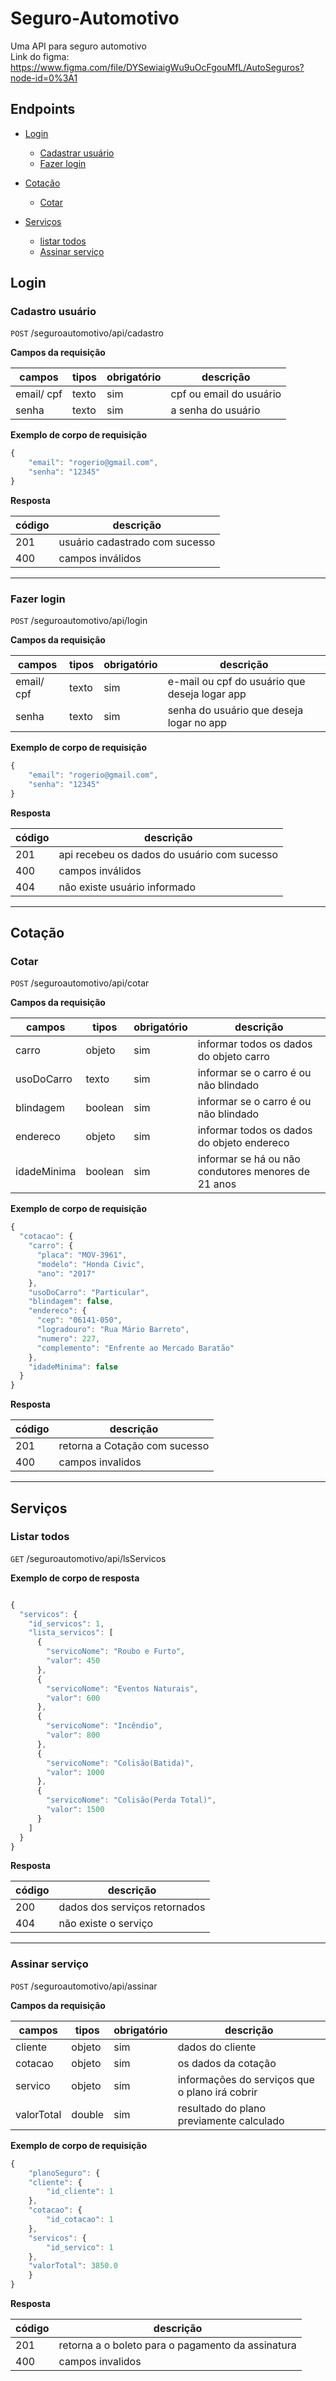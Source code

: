 # Seguro-Automotivo

Uma API para seguro automotivo \
Link do figma: https://www.figma.com/file/DYSewiaigWu9uOcFgouMfL/AutoSeguros?node-id=0%3A1

## Endpoints

- [Login](#login)
    - [Cadastrar usuário](#cadastro-usuário)
    - [Fazer login](#fazer-login)

- [Cotação](#cotação)
    - [Cotar](#cotar)

- [Serviços](#serviços)
    - [listar todos](#listar-todos)
    - [Assinar serviço](#assinar-serviço)


## Login
### Cadastro usuário

`POST` /seguroautomotivo/api/cadastro 

**Campos da requisição** 

| campos | tipos | obrigatório | descrição 
|-------|-------|-----|-----
| email/ cpf | texto | sim | cpf ou email do usuário
| senha | texto | sim | a senha do usuário 

**Exemplo de corpo de requisição**

```js
{
    "email": "rogerio@gmail.com",
    "senha": "12345"
}
```

**Resposta**

| código | descrição
|----|---
| 201 | usuário cadastrado com sucesso 
| 400 | campos inválidos

---
### Fazer login

`POST` /seguroautomotivo/api/login

**Campos da requisição**

| campos | tipos | obrigatório | descrição 
|-------|-------|-----|-----
| email/ cpf| texto | sim | e-mail ou cpf do usuário que deseja logar app
| senha | texto | sim | senha do usuário que deseja logar no app

**Exemplo de corpo de requisição**

```js
{
    "email": "rogerio@gmail.com",
    "senha": "12345"
}
```

**Resposta**

| código | descrição
|----|---
| 201 | api recebeu os dados do usuário com sucesso 
| 400 | campos inválidos
| 404 | não existe usuário informado

-----
## Cotação

### Cotar

`POST` /seguroautomotivo/api/cotar

**Campos da requisição** 

| campos | tipos | obrigatório | descrição 
|-------|-------|-----|-----
| carro | objeto | sim | informar todos os dados do objeto carro
| usoDoCarro | texto | sim | informar se o carro é ou não blindado
| blindagem | boolean | sim | informar se o carro é ou não blindado
| endereco | objeto | sim | informar todos os dados do objeto endereco
| idadeMinima | boolean | sim | informar se há ou não condutores menores de 21 anos


 **Exemplo de corpo de requisição**

```js
{
  "cotacao": {
    "carro": {
      "placa": "MOV-3961",
      "modelo": "Honda Civic",
      "ano": "2017"
    },
    "usoDoCarro": "Particular",
    "blindagem": false,
    "endereco": {
      "cep": "06141-050",
      "logradouro": "Rua Mário Barreto",
      "numero": 227,
      "complemento": "Enfrente ao Mercado Baratão"
    },
    "idadeMinima": false
  }
}
```

**Resposta**

| código | descrição
|----|---
| 201 | retorna a Cotação com sucesso
| 400 | campos invalidos

---
## Serviços

### Listar todos

`GET` /seguroautomotivo/api/lsServicos

 **Exemplo de corpo de resposta**

```js

{
  "servicos": {
    "id_servicos": 1,
    "lista_servicos": [
      {
        "servicoNome": "Roubo e Furto",
        "valor": 450
      },
      {
        "servicoNome": "Eventos Naturais",
        "valor": 600
      },
      {
        "servicoNome": "Incêndio",
        "valor": 800
      },
      {
        "servicoNome": "Colisão(Batida)",
        "valor": 1000
      },
      {
        "servicoNome": "Colisão(Perda Total)",
        "valor": 1500
      }
    ]
  }
}
```
**Resposta**

| código | descrição
|----|---
| 200 | dados dos serviços retornados 
| 404 |  não existe o serviço

---
### Assinar serviço

`POST` /seguroautomotivo/api/assinar

**Campos da requisição** 

| campos | tipos | obrigatório | descrição 
|-------|-------|-----|-----
| cliente | objeto | sim | dados do cliente
| cotacao | objeto | sim | os dados da cotação
| servico | objeto | sim | informações do serviços que o plano irá cobrir
| valorTotal | double | sim | resultado do plano previamente calculado



 **Exemplo de corpo de requisição**

```js
{
    "planoSeguro": {
    "cliente": {
        "id_cliente": 1
    },
    "cotacao": {
        "id_cotacao": 1
    },
    "servicos": {
        "id_servico": 1
    },
    "valorTotal": 3850.0
    }
}
```

**Resposta**

| código | descrição
|----|---
| 201 | retorna a o boleto para o pagamento da assinatura
| 400 | campos invalidos
